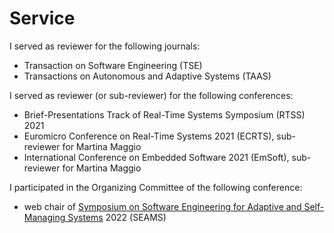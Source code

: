 # Service

I served as reviewer for the following journals:

 * Transaction on Software Engineering (TSE)
 * Transactions on Autonomous and Adaptive Systems (TAAS)

I served as reviewer (or sub-reviewer) for the following conferences:

 * Brief-Presentations Track of Real-Time Systems Symposium (RTSS) 2021
 * Euromicro Conference on Real-Time Systems 2021 (ECRTS), sub-reviewer for Martina Maggio
 * International Conference on Embedded Software 2021 (EmSoft), sub-reviewer for Martina Maggio

I participated in the Organizing Committee of the following conference:

 * web chair of [Symposium on Software Engineering for Adaptive and Self-Managing Systems](https://conf.researchr.org/home/seams-2022) 2022 (SEAMS)
